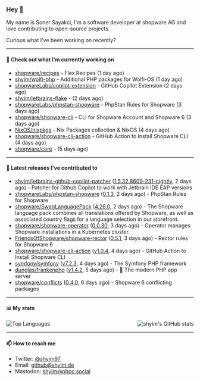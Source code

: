 ### Hey 👋

My name is Soner Sayakci, I'm a software developer at shopware AG and love contributing to open-source projects.

Curious what I've been working on recently?

---

#### 👷 Check out what I'm currently working on

- [shopware/recipes](https://github.com/shopware/recipes) - Flex Recipes (1 day ago)
- [shyim/wolfi-php](https://github.com/shyim/wolfi-php) - Additional PHP packages for Wolfi-OS (1 day ago)
- [shopwareLabs/copilot-extension](https://github.com/shopwareLabs/copilot-extension) - GitHub Copilot Extension (2 days ago)
- [shyim/jetbrains-flake](https://github.com/shyim/jetbrains-flake) -  (2 days ago)
- [shopwareLabs/phpstan-shopware](https://github.com/shopwareLabs/phpstan-shopware) - PhpStan Rules for Shopware (3 days ago)
- [shopware/shopware-cli](https://github.com/shopware/shopware-cli) - CLI for Shopware Account and Shopware 6 (3 days ago)
- [NixOS/nixpkgs](https://github.com/NixOS/nixpkgs) - Nix Packages collection &amp; NixOS (4 days ago)
- [shopware/shopware-cli-action](https://github.com/shopware/shopware-cli-action) - GitHub Action to Install Shopware CLI (4 days ago)
- [shopware/core](https://github.com/shopware/core) -  (5 days ago)

---

#### 🔭 Latest releases I've contributed to

- [shyim/jetbrains-github-copilot-patcher](https://github.com/shyim/jetbrains-github-copilot-patcher) ([1.5.32.8609-231-nightly](https://github.com/shyim/jetbrains-github-copilot-patcher/releases/tag/1.5.32.8609-231-nightly), 2 days ago) - Patcher for Github Copilot to work with Jetbrain IDE EAP versions
- [shopwareLabs/phpstan-shopware](https://github.com/shopwareLabs/phpstan-shopware) ([0.1.3](https://github.com/shopwareLabs/phpstan-shopware/releases/tag/0.1.3), 2 days ago) - PhpStan Rules for Shopware
- [shopware/SwagLanguagePack](https://github.com/shopware/SwagLanguagePack) ([4.26.0](https://github.com/shopware/SwagLanguagePack/releases/tag/4.26.0), 2 days ago) - The Shopware language pack combines all translations offered by Shopware, as well as associated country flags for a language selection in our storefront.
- [shopware/shopware-operator](https://github.com/shopware/shopware-operator) ([0.0.30](https://github.com/shopware/shopware-operator/releases/tag/0.0.30), 3 days ago) - Operator manages Shopware installations in a Kubernetes cluster.
- [FriendsOfShopware/shopware-rector](https://github.com/FriendsOfShopware/shopware-rector) ([0.5.1](https://github.com/FriendsOfShopware/shopware-rector/releases/tag/0.5.1), 3 days ago) - Rector rules for Shopware 6
- [shopware/shopware-cli-action](https://github.com/shopware/shopware-cli-action) ([v1.0.4](https://github.com/shopware/shopware-cli-action/releases/tag/v1.0.4), 4 days ago) - GitHub Action to Install Shopware CLI
- [symfony/symfony](https://github.com/symfony/symfony) ([v7.2.3](https://github.com/symfony/symfony/releases/tag/v7.2.3), 4 days ago) - The Symfony PHP framework
- [dunglas/frankenphp](https://github.com/dunglas/frankenphp) ([v1.4.2](https://github.com/dunglas/frankenphp/releases/tag/v1.4.2), 5 days ago) - 🧟 The modern PHP app server
- [shopware/conflicts](https://github.com/shopware/conflicts) ([0.4.0](https://github.com/shopware/conflicts/releases/tag/0.4.0), 6 days ago) - Shopware 6 conflicting packages

---

#### 📊 My stats

<img align="right" alt="shyim's GitHub stats" src="https://github-readme-stats.vercel.app/api?username=shyim&count_private=1&show_icons=true&" />

![Top Languages](https://github-readme-stats.vercel.app/api/top-langs/?username=shyim)

---

#### 📫 How to reach me

- Twitter: [@shyim97](https://twitter.com/shyim97)
- Email: [github@shyim.de](mailto://github@shyim.de)
- Mastodon: <a rel="me" href="https://phpc.social/@shyim">shyim@phpc.social</a>
